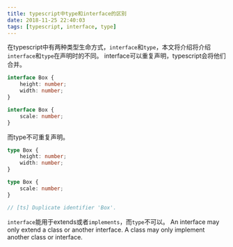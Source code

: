 ```yaml
---
title: typescript中type和interface的区别
date: 2018-11-25 22:40:03
tags: [typescript, interface, type]
---
```

在typescript中有两种类型生命方式，`interface`和`type`，本文将介绍将介绍`interface`和`type`在声明时的不同。
interface可以重复声明，typescript会将他们合并。

```typescript
interface Box {
    height: number;
    width: number;
}

interface Box {
    scale: number;
}
```
而type不可重复声明。
```typescript
type Box {
    height: number;
    width: number;
}

type Box {
    scale: number;
}

// [ts] Duplicate identifier 'Box'.
```
`interface`能用于extends或者`implements`，而`type`不可以。
An interface may only extend a class or another interface.
A class may only implement another class or interface.